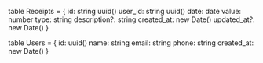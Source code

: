 table Receipts = {
  id: string uuid()
  user_id: string uuid()
  date: date
  value: number
  type: string
  description?: string
  created_at: new Date()
  updated_at?: new Date()
}

table Users = {
  id: uuid()
  name: string
  email: string
  phone: string
  created_at: new Date()
}